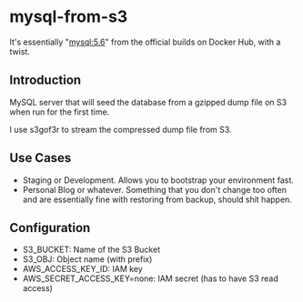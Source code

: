 # mysql-from-s3

It's essentially "[mysql:5.6](https://registry.hub.docker.com/_/mysql/)" from the official builds on Docker Hub, with a twist.

## Introduction

MySQL server that will seed the database from a gzipped dump file on S3 when run for the first time.

I use s3gof3r to stream the compressed dump file from S3.

## Use Cases

- Staging or Development. Allows you to bootstrap your environment fast.
- Personal Blog or whatever. Something that you don't change too often and are essentially fine with restoring from backup, should shit happen.

## Configuration

- S3_BUCKET: Name of the S3 Bucket
- S3_OBJ: Object name (with prefix)
- AWS_ACCESS_KEY_ID: IAM key
- AWS_SECRET_ACCESS_KEY=none: IAM secret (has to have S3 read access)